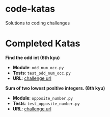 # code-katas
Solutions to coding challenges 



# Completed Katas

**Find the odd int (6th kyu)**

- **Module**: `odd_num_occ.py`
- **Tests**: `test_odd_num_occ.py`
- **URL**: [challenge url](http://www.codewars.com/kata/find-the-odd-int/python)

**Sum of two lowest positive integers. (8th kyu)**

- **Module**: `opposite_number.py`
- **Tests**: `test_opposite_number.py`
- **URL**: [challenge url](https://www.codewars.com/kata/558fc85d8fd1938afb000014)